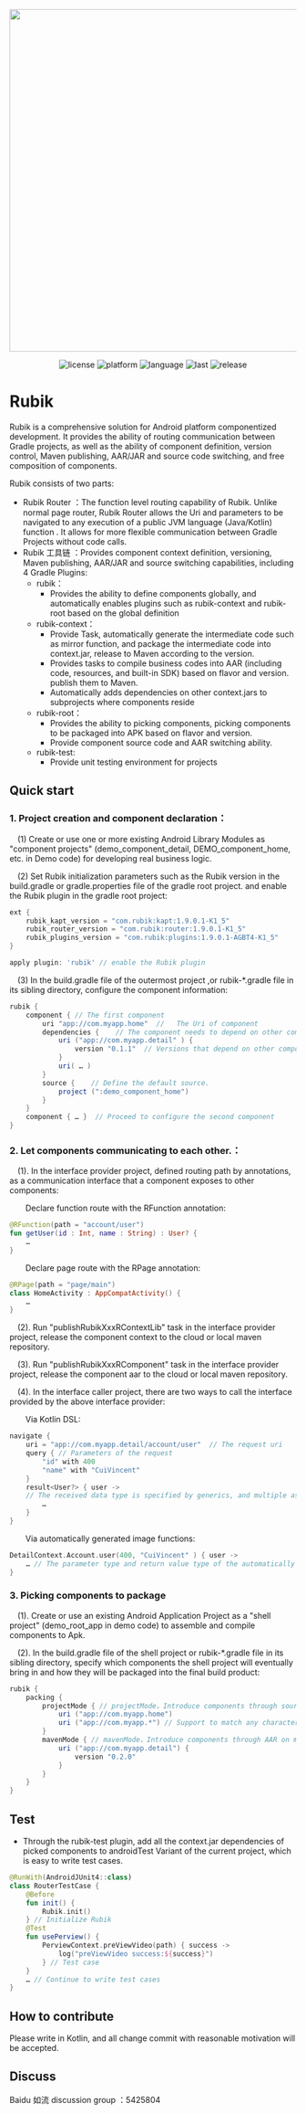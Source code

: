 
<div align="center">
  <p> <img width="600" src="https://user-images.githubusercontent.com/7745189/174275733-ff1ec56e-82ea-4c3b-86de-b2b07d258842.jpeg"> </p>

![license](https://img.shields.io/github/license/baidu/rubik.svg)
![platform](https://img.shields.io/badge/platform-Android-red)
![language](https://img.shields.io/github/languages/top/baidu/rubik)
![last](https://img.shields.io/github/last-commit/baidu/rubik.svg)
![release](https://img.shields.io/github/v/release/baidu/rubik?display_name=release)

</div>

# Rubik
Rubik is a comprehensive solution for Android platform componentized development. It provides the ability of routing communication between Gradle projects, as well as the ability of component definition, version control, Maven publishing, AAR/JAR and source code switching, and free composition of components.

Rubik consists of two parts:
* Rubik Router ：The function level routing capability of Rubik. Unlike normal page router, Rubik Router allows the Uri and parameters to be navigated to any execution of a public JVM language (Java/Kotlin) function . It allows for more flexible communication between Gradle Projects without code calls.
* Rubik 工具链 ：Provides component context definition, versioning, Maven publishing, AAR/JAR and source switching capabilities, including 4 Gradle Plugins:
    + rubik：
        - Provides the ability to define components globally, and automatically enables plugins such as rubik-context and rubik-root based on the global definition
    + rubik-context：
        - Provide Task, automatically generate the intermediate code such as mirror function, and package the intermediate code into context.jar, release to Maven according to the version.
        - Provides tasks to compile business codes into AAR (including code, resources, and built-in SDK) based on flavor and version. publish them to Maven.
        - Automatically adds dependencies on other context.jars to subprojects where components reside
    + rubik-root：
        - Provides the ability to picking components, picking components to be packaged into APK based on flavor and version.
        - Provide component source code and AAR switching ability.
    + rubik-test:
        - Provide unit testing environment for projects

## Quick start
### 1. Project creation and component declaration：
&ensp;&ensp;(1) Create or use one or more existing Android Library Modules as "component projects" (demo_component_detail, DEMO_component_home, etc. in Demo code) for developing real business logic.

&ensp;&ensp;(2) Set Rubik initialization parameters such as the Rubik version in the build.gradle or gradle.properties file of the gradle root project. and enable the Rubik plugin in the gradle root project:
```groovy
ext {
    rubik_kapt_version = "com.rubik:kapt:1.9.0.1-K1_5"   
    rubik_router_version = "com.rubik:router:1.9.0.1-K1_5"   
    rubik_plugins_version = "com.rubik:plugins:1.9.0.1-AGBT4-K1_5"  
} 

apply plugin: 'rubik' // enable the Rubik plugin
```

&ensp;&ensp;(3) In the build.gradle file of the outermost project ,or rubik-*.gradle file in its sibling directory, configure the component information:
```groovy
rubik {
    component { // The first component
        uri "app://com.myapp.home"  //   The Uri of component
        dependencies {    // The component needs to depend on other components
            uri ("app://com.myapp.detail" ) { 
                version "0.1.1"  // Versions that depend on other components
            }
            uri( … ) 
        }
        source {    // Define the default source.
            project (":demo_component_home") 
        }
    }
    component { … }  // Proceed to configure the second component
} 
```

### 2. Let components communicating to each other.：
&ensp;&ensp;(1). In the interface provider project, defined  routing path by annotations, as a communication interface that a component exposes to other components:

&ensp;&ensp;&ensp;&ensp;Declare function route with the RFunction annotation:
```kotlin
@RFunction(path = "account/user") 
fun getUser(id : Int, name : String) : User? { 
    …
}
```

&ensp;&ensp;&ensp;&ensp;Declare page route with the RPage annotation:
```kotlin
@RPage(path = "page/main") 
class HomeActivity : AppCompatActivity() {
    … 
}
```
&ensp;&ensp;(2). Run "publishRubikXxxRContextLib" task in the interface provider project, release the component context to the cloud or local maven repository.

&ensp;&ensp;(3). Run "publishRubikXxxRComponent" task in the interface provider project, release the component aar to the cloud or local maven repository.

&ensp;&ensp;(4). In the interface caller project, there are two ways to call the interface provided by the above interface provider:

&ensp;&ensp;&ensp;&ensp;Via Kotlin DSL:
```kotlin
navigate {
    uri = "app://com.myapp.detail/account/user"  // The request uri
    query { // Parameters of the request
        "id" with 400
        "name" with "CuiVincent" 
    }
    result<User?> { user -> 
    // The received data type is specified by generics, and multiple asynchronous returns can be received as multiple results
        …
    }
} 
```

&ensp;&ensp;&ensp;&ensp;Via automatically generated image functions:
```kotlin
DetailContext.Account.user(400, "CuiVincent" ) { user ->
    … // The parameter type and return value type of the automatically generated image function are clear, which is more binding than the DSL
}
```

### 3. Picking components to package
&ensp;&ensp;(1). Create or use an existing Android Application Project as a "shell project" (demo_root_app in demo code) to assemble and compile components to Apk.

&ensp;&ensp;(2).  In the build.gradle file of the shell project or rubik-*.gradle file in its sibling directory, specify which components the shell project will eventually bring in and how they will be packaged into the final build product:
```groovy
rubik {	
    packing {
        projectMode { // projectMode，Introduce components through source code project
            uri ("app://com.myapp.home")
            uri ("app://com.myapp.*") // Support to match any character through *
        }
        mavenMode { // mavenMode，Introduce components through AAR on maven
            uri ("app://com.myapp.detail") {
                version "0.2.0" 
            }
        }
    }
} 
```
## Test
* Through the rubik-test plugin, add all the context.jar dependencies of picked components to androidTest Variant of the current project, which is easy to write test cases.
```kotlin
@RunWith(AndroidJUnit4::class)
class RouterTestCase {
    @Before
    fun init() {
        Rubik.init()
    } // Initialize Rubik
    @Test
    fun usePerview() {
        PerviewContext.preViewVideo(path) { success ->
            log("preViewVideo success:${success}")
        } // Test case
    }
    … // Continue to write test cases
}

```

## How to contribute
Please write in Kotlin, and all change commit with reasonable motivation will be accepted.


## Discuss
Baidu 如流 discussion group ：5425804
